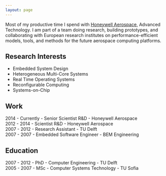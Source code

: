 ```yaml
---
layout: page
---
```


Most of my productive time I spend with <a href="http://aerospace.honeywell.com/" target="_blank">Honeywell Aerospace</a>, Advanced Technology. I am part of a team doing research, building prototypes, and collaborating with European research institutes on performance-efficient models, tools, and methods for the future aerospace computing platforms.

## Research Interests
* Embedded System Design 
* Heterogeneous Multi-Core Systems
* Real Time Operating Systems 
* Reconfigurable Computing
* Systems-on-Chip

## Work

2014 - Currently - Senior Scientist R&D - Honeywell Aerospace <br>
2012 - 2014 - Scientist R&D - Honeywell Aerospace <br>
2007 - 2012 - Research Assistant - TU Delft <br>
2007 - 2007 - Embedded Software Engineer - BEM Engineering <br>

## Education
2007 - 2012 - PhD - Computer Engineering - TU Delft <br>
2005 - 2007 - MSc - Computer Systems Technology - TU Sofia <br>

